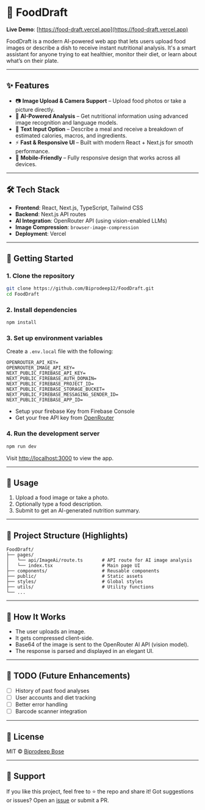 # 🍱 FoodDraft

**Live Demo**: [https://food-draft.vercel.app](https://food-draft.vercel.app)

FoodDraft is a modern AI-powered web app that lets users upload food images or describe a dish to receive instant nutritional analysis. It's a smart assistant for anyone trying to eat healthier, monitor their diet, or learn about what’s on their plate.

---

## ✨ Features

- 📷 **Image Upload & Camera Support** – Upload food photos or take a picture directly.
- 🧠 **AI-Powered Analysis** – Get nutritional information using advanced image recognition and language models.
- 📄 **Text Input Option** – Describe a meal and receive a breakdown of estimated calories, macros, and ingredients.
- ⚡ **Fast & Responsive UI** – Built with modern React + Next.js for smooth performance.
- 📱 **Mobile-Friendly** – Fully responsive design that works across all devices.

---

## 🛠️ Tech Stack

- **Frontend**: React, Next.js, TypeScript, Tailwind CSS
- **Backend**: Next.js API routes
- **AI Integration**: OpenRouter API (using vision-enabled LLMs)
- **Image Compression**: `browser-image-compression`
- **Deployment**: Vercel

---

## 🚀 Getting Started

### 1. Clone the repository

```bash
git clone https://github.com/Biprodeep12/FoodDraft.git
cd FoodDraft
````

### 2. Install dependencies

```bash
npm install
```

### 3. Set up environment variables

Create a `.env.local` file with the following:

```env
OPENROUTER_API_KEY=
OPENROUTER_IMAGE_API_KEY=
NEXT_PUBLIC_FIREBASE_API_KEY=
NEXT_PUBLIC_FIREBASE_AUTH_DOMAIN=
NEXT_PUBLIC_FIREBASE_PROJECT_ID=
NEXT_PUBLIC_FIREBASE_STORAGE_BUCKET=
NEXT_PUBLIC_FIREBASE_MESSAGING_SENDER_ID=
NEXT_PUBLIC_FIREBASE_APP_ID=
```

* Setup your firebase Key from Firebase Console
* Get your free API key from [OpenRouter](https://openrouter.ai/settings/integrations)

### 4. Run the development server

```bash
npm run dev
```

Visit [http://localhost:3000](http://localhost:3000) to view the app.

---

## 📸 Usage

1. Upload a food image or take a photo.
2. Optionally type a food description.
3. Submit to get an AI-generated nutrition summary.

---

## 📂 Project Structure (Highlights)

```
FoodDraft/
├── pages/
│   └── api/ImageAi/route.ts       # API route for AI image analysis
│   └── index.tsx                  # Main page UI
├── components/                    # Reusable components
├── public/                        # Static assets
├── styles/                        # Global styles
├── utils/                         # Utility functions
└── ...
```

---

## 🧠 How It Works

* The user uploads an image.
* It gets compressed client-side.
* Base64 of the image is sent to the OpenRouter AI API (vision model).
* The response is parsed and displayed in an elegant UI.

---

## 📌 TODO (Future Enhancements)

* [ ] History of past food analyses
* [ ] User accounts and diet tracking
* [ ] Better error handling
* [ ] Barcode scanner integration

---

## 📃 License

MIT © [Biprodeep Bose](https://github.com/Biprodeep12)

---

## 🙌 Support

If you like this project, feel free to ⭐️ the repo and share it!
Got suggestions or issues? Open an [issue](https://github.com/Biprodeep12/FoodDraft/issues) or submit a PR.

```
